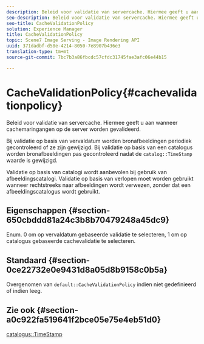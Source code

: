 ```yaml
---
description: Beleid voor validatie van servercache. Hiermee geeft u aan wanneer cachemaringangen op de server worden gevalideerd.
seo-description: Beleid voor validatie van servercache. Hiermee geeft u aan wanneer cachemaringangen op de server worden gevalideerd.
seo-title: CacheValidationPolicy
solution: Experience Manager
title: CacheValidationPolicy
topic: Scene7 Image Serving - Image Rendering API
uuid: 371dadbf-d58e-4214-8050-7e8907b436e3
translation-type: tm+mt
source-git-commit: 7bc7b3a86fbcdc57cfdc31745fae3afc06e44b15

---
```



# CacheValidationPolicy{#cachevalidationpolicy}

Beleid voor validatie van servercache. Hiermee geeft u aan wanneer cachemaringangen op de server worden gevalideerd.

Bij validatie op basis van vervaldatum worden bronafbeeldingen periodiek gecontroleerd of ze zijn gewijzigd. Bij validatie op basis van een catalogus worden bronafbeeldingen pas gecontroleerd nadat de `catalog::TimeStamp` waarde is gewijzigd.

Validatie op basis van catalogi wordt aanbevolen bij gebruik van afbeeldingscatalogi. Validatie op basis van verlopen moet worden gebruikt wanneer rechtstreeks naar afbeeldingen wordt verwezen, zonder dat een afbeeldingscatalogus wordt gebruikt.

## Eigenschappen {#section-650cbddd81a24c3b8b70479248a45dc9}

Enum. 0 om op vervaldatum gebaseerde validatie te selecteren, 1 om op catalogus gebaseerde cachevalidatie te selecteren.

## Standaard {#section-0ce22732e0e9431d8a05d8b9158c0b5a}

Overgenomen van `default::CacheValidationPolicy` indien niet gedefinieerd of indien leeg.

## Zie ook {#section-a0c922fa519641f2bce05e75e4eb51d0}

[catalogus::TimeStamp](../../../../../is-api/image-catalog/image-serving-api-ref/c-image-catalog-reference/c-image-svg-data-reference/c-svg-data-reference/r-timestamp-svg.md#reference-59a27b72f4cb4a53a3baba83214c4ded)
